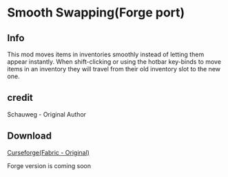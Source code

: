 # Smooth Swapping(Forge port)

## Info

This mod moves items in inventories smoothly instead of letting them appear instantly.
When shift-clicking or using the hotbar key-binds to move items in an inventory they will travel from their old inventory slot to the new one.

## credit

Schauweg - Original Author

## Download

[Curseforge(Fabric - Original)](https://www.curseforge.com/minecraft/mc-mods/smooth-swapping)

Forge version is coming soon
